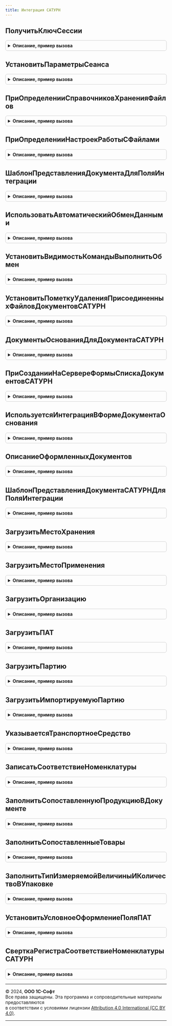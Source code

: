 ```yaml
---
title: Интеграция САТУРН
---
```



## ПолучитьКлючСессии
<details style="margin: 1em 0; padding: 0.5em; border: 1px solid #ccc; border-radius: 6px;">

<summary style="font-weight: bold; cursor: pointer;">Описание, пример вызова</summary>

```bsl

// Возвращает текущий ключ сессии для обмена с ФГИС "Сатурн".
// При отсутствии действующего ключа, получает новый.
//
// Параметры:
// 	Пользователь - ОпределяемыйТип.ПользователиИС, Неопределено - Пользователь, для которого необходимо получить ключ сессии.
// 		Если пользователь не указан, то ключ будет получен для текущего пользователя системы или без учета пользователя.
//  БезУчетаПользователя - Булево - Устанавливается в Истина, если требуется получить ключ сессии
//  	без учета пользователя. Например, для выполнения регламентного задания.
//  	Если Истина, тогда значение параметра Пользователь игнорируется.
//  ПовторноеПолучение - Булево - Служебный параметр. Предназначен для защиты от зацикливания.
//  	Например, если из сервиса будет получен уже просроченый токен или наша система использует некорректное время.
// Возвращаемое значение:
//  Структура:
//   * ТокенАвторизации - Строка, Неопределено - Действующий ключ сессии для пользователя.
//   * ТекстОшибки - Строка, Неопределено - Описание ошибки.
//   * РезультатыЗапросов - Массив из Структура - результаты запросов.
Функция ПолучитьКлючСессии(Пользователь = Неопределено, БезУчетаПользователя = Ложь, ПовторноеПолучение = Ложь) Экспорт
```

Пример вызова
```bsl
Результат = ИнтеграцияСАТУРН.ПолучитьКлючСессии(Пользователь, БезУчетаПользователя, ПовторноеПолучение);
```
</details>

## УстановитьПараметрыСеанса
<details style="margin: 1em 0; padding: 0.5em; border: 1px solid #ccc; border-radius: 6px;">

<summary style="font-weight: bold; cursor: pointer;">Описание, пример вызова</summary>

```bsl

// Выполняет установку параметров сеанса. Вызывается из модуля сеанса.
//
// Параметры:
//  ИмяПараметра			 - Строка           - имя параметра сеанса.
//  УстановленныеПараметры	 - Массив из Строка - все установленные параметры сеанса.
//
Процедура УстановитьПараметрыСеанса(ИмяПараметра, УстановленныеПараметры) Экспорт
```

Пример вызова
```bsl
ИнтеграцияСАТУРН.УстановитьПараметрыСеанса(ИмяПараметра, УстановленныеПараметры) 
```
</details>

## ПриОпределенииСправочниковХраненияФайлов
<details style="margin: 1em 0; padding: 0.5em; border: 1px solid #ccc; border-radius: 6px;">

<summary style="font-weight: bold; cursor: pointer;">Описание, пример вызова</summary>

```bsl

// Позволяет переопределить справочники хранения файлов по типам владельцев.
//
// Параметры:
//  ТипВладелецФайла  - Тип - тип ссылки объекта, к которому добавляется файл.
//  ИменаСправочников - Соответствие - содержит в ключах имена справочников.
//                      При вызове содержит стандартное имя одного справочника,
//                      помеченного, как основной (если существует).
//                      Основной справочник используется для интерактивного
//                      взаимодействия с пользователем. Чтобы указать основной
//                      справочник, нужно установить Истина в значение соответствия.
//                      Если установить Истина более одного раза, тогда будет ошибка.
Процедура ПриОпределенииСправочниковХраненияФайлов(ТипВладелецФайла, ИменаСправочников) Экспорт
```

Пример вызова
```bsl
ИнтеграцияСАТУРН.ПриОпределенииСправочниковХраненияФайлов(ТипВладелецФайла, ИменаСправочников) 
```
</details>

## ПриОпределенииНастроекРаботыСФайлами
<details style="margin: 1em 0; padding: 0.5em; border: 1px solid #ccc; border-radius: 6px;">

<summary style="font-weight: bold; cursor: pointer;">Описание, пример вызова</summary>

```bsl

// см. РаботаСФайламиПереопределяемый.ПриОпределенииНастроек
Процедура ПриОпределенииНастроекРаботыСФайлами(Настройки) Экспорт
```

Пример вызова
```bsl
ИнтеграцияСАТУРН.ПриОпределенииНастроекРаботыСФайлами(Настройки) 
```
</details>

## ШаблонПредставленияДокументаДляПоляИнтеграции
<details style="margin: 1em 0; padding: 0.5em; border: 1px solid #ccc; border-radius: 6px;">

<summary style="font-weight: bold; cursor: pointer;">Описание, пример вызова</summary>

```bsl

Функция ШаблонПредставленияДокументаДляПоляИнтеграции(МетаданныеДокумента, ДокументОснование) Экспорт
```

Пример вызова
```bsl
Результат = ИнтеграцияСАТУРН.ШаблонПредставленияДокументаДляПоляИнтеграции(МетаданныеДокумента, ДокументОснование) 
```
</details>

## ИспользоватьАвтоматическийОбменДанными
<details style="margin: 1em 0; padding: 0.5em; border: 1px solid #ccc; border-radius: 6px;">

<summary style="font-weight: bold; cursor: pointer;">Описание, пример вызова</summary>

```bsl

Функция ИспользоватьАвтоматическийОбменДанными(ОрганизацияСАТУРН) Экспорт
```

Пример вызова
```bsl
Результат = ИнтеграцияСАТУРН.ИспользоватьАвтоматическийОбменДанными(ОрганизацияСАТУРН) 
```
</details>

## УстановитьВидимостьКомандыВыполнитьОбмен
<details style="margin: 1em 0; padding: 0.5em; border: 1px solid #ccc; border-radius: 6px;">

<summary style="font-weight: bold; cursor: pointer;">Описание, пример вызова</summary>

```bsl

// Устанавливает видимость команды "Выполнить обмен" в формах документов, протокола и панели обмена с САТУРН.
//
// Параметры:
//  Форма - ФормаКлиентскогоПриложения - Форма с кнопкой "Выполнить обмен с ФГИС САТУРН"
//  ИмяЭлемента - Строка - Имя кнопки формы
Процедура УстановитьВидимостьКомандыВыполнитьОбмен(Форма, ИмяЭлемента) Экспорт
```

Пример вызова
```bsl
ИнтеграцияСАТУРН.УстановитьВидимостьКомандыВыполнитьОбмен(Форма, ИмяЭлемента) 
```
</details>

## УстановитьПометкуУдаленияПрисоединенныхФайловДокументовСАТУРН
<details style="margin: 1em 0; padding: 0.5em; border: 1px solid #ccc; border-radius: 6px;">

<summary style="font-weight: bold; cursor: pointer;">Описание, пример вызова</summary>

```bsl

Процедура УстановитьПометкуУдаленияПрисоединенныхФайловДокументовСАТУРН(Источник, Отказ, РежимЗаписи, РежимПроведения) Экспорт
```

Пример вызова
```bsl
ИнтеграцияСАТУРН.УстановитьПометкуУдаленияПрисоединенныхФайловДокументовСАТУРН(Источник, Отказ, РежимЗаписи, РежимПроведения) 
```
</details>

## ДокументыОснованияДляДокументаСАТУРН
<details style="margin: 1em 0; padding: 0.5em; border: 1px solid #ccc; border-radius: 6px;">

<summary style="font-weight: bold; cursor: pointer;">Описание, пример вызова</summary>

```bsl

// Возвращает допустимые типы документа-основания для указанного документа САТУРН.
//
// Параметры:
//	МетаданныеДокументаСАТУРН - ОбъектМетаданных - метаданные документа из ОпределяемыйТип.ДокументыСАТУРНПоддерживающиеСтатусыОформления
//
// Возвращаемое значение:
//	ОписаниеТипов - ОпределяемыйТип.Основание<МетаданныеДокументаСАТУРН.Имя>.Тип
//		тип реквизита ДокументОснование указанного документа САТУРН
//
Функция ДокументыОснованияДляДокументаСАТУРН(МетаданныеДокументаСАТУРН) Экспорт
```

Пример вызова
```bsl
Результат = ИнтеграцияСАТУРН.ДокументыОснованияДляДокументаСАТУРН(МетаданныеДокументаСАТУРН) 
```
</details>

## ПриСозданииНаСервереФормыСпискаДокументовСАТУРН
<details style="margin: 1em 0; padding: 0.5em; border: 1px solid #ccc; border-radius: 6px;">

<summary style="font-weight: bold; cursor: pointer;">Описание, пример вызова</summary>

```bsl

Процедура ПриСозданииНаСервереФормыСпискаДокументовСАТУРН(Форма, ИменаСписков, ИменаСписковКОформлению) Экспорт
```

Пример вызова
```bsl
ИнтеграцияСАТУРН.ПриСозданииНаСервереФормыСпискаДокументовСАТУРН(Форма, ИменаСписков, ИменаСписковКОформлению) 
```
</details>

## ИспользуетсяИнтеграцияВФормеДокументаОснования
<details style="margin: 1em 0; padding: 0.5em; border: 1px solid #ccc; border-radius: 6px;">

<summary style="font-weight: bold; cursor: pointer;">Описание, пример вызова</summary>

```bsl

Функция ИспользуетсяИнтеграцияВФормеДокументаОснования(Форма, Объект) Экспорт
```

Пример вызова
```bsl
Результат = ИнтеграцияСАТУРН.ИспользуетсяИнтеграцияВФормеДокументаОснования(Форма, Объект) 
```
</details>

## ОписаниеОформленныхДокументов
<details style="margin: 1em 0; padding: 0.5em; border: 1px solid #ccc; border-radius: 6px;">

<summary style="font-weight: bold; cursor: pointer;">Описание, пример вызова</summary>

```bsl

Функция ОписаниеОформленныхДокументов(МетаданныеДокументаСАТУРН, ДокументОснование, ДокументыПоОснованию, СтатусыОформления) Экспорт
```

Пример вызова
```bsl
Результат = ИнтеграцияСАТУРН.ОписаниеОформленныхДокументов(МетаданныеДокументаСАТУРН, ДокументОснование, ДокументыПоОснованию, СтатусыОформления) 
```
</details>

## ШаблонПредставленияДокументаСАТУРНДляПоляИнтеграции
<details style="margin: 1em 0; padding: 0.5em; border: 1px solid #ccc; border-radius: 6px;">

<summary style="font-weight: bold; cursor: pointer;">Описание, пример вызова</summary>

```bsl

Функция ШаблонПредставленияДокументаСАТУРНДляПоляИнтеграции(МетаданныеДокументаСАТУРН, ДокументОснование) Экспорт
```

Пример вызова
```bsl
Результат = ИнтеграцияСАТУРН.ШаблонПредставленияДокументаСАТУРНДляПоляИнтеграции(МетаданныеДокументаСАТУРН, ДокументОснование) 
```
</details>

## ЗагрузитьМестоХранения
<details style="margin: 1em 0; padding: 0.5em; border: 1px solid #ccc; border-radius: 6px;">

<summary style="font-weight: bold; cursor: pointer;">Описание, пример вызова</summary>

```bsl

// Загрузить место хранения
//
// Параметры:
//  ДанныеМестаХранения - Структура - (см. ИнтерфейсСАТУРН.ДанныеМестаХранения).
//  СправочникОбъект - СправочникОбъект.МестаХраненияСАТУРН, Неопределено - объект в который производится загрузка.
//  ПараметрыОбмена - Структура, Неопределено - см. ПараметрыОбмена().
//  ТребуетсяПоиск  - Булево - если не передан объект, искать элемент перед заполнением по идентификатору (по умолчанию Истина)
//
// Возвращаемое значение:
//  СправочникСсылка.МестаХраненияСАТУРН - ссылка на записанный/обновленный элемент справочника
//
Функция ЗагрузитьМестоХранения(ДанныеМестаХранения, СправочникОбъект = Неопределено, ПараметрыОбмена = Неопределено, ТребуетсяПоиск = Истина) Экспорт
```

Пример вызова
```bsl
Результат = ИнтеграцияСАТУРН.ЗагрузитьМестоХранения(ДанныеМестаХранения, СправочникОбъект, ПараметрыОбмена, ТребуетсяПоиск);
```
</details>

## ЗагрузитьМестоПрименения
<details style="margin: 1em 0; padding: 0.5em; border: 1px solid #ccc; border-radius: 6px;">

<summary style="font-weight: bold; cursor: pointer;">Описание, пример вызова</summary>

```bsl

// Загрузить место применения
//
// Параметры:
//  ДанныеМестаХранения - Структура - (см. Справочник.МестаПримененияСАТУРН.ДанныеОбъекта).
//  СправочникОбъект - СправочникОбъект.МестаПримененияСАТУРН, Неопределено - объект в который производится загрузка.
//  ПараметрыОбмена - Структура, Неопределено - см. ПараметрыОбмена.
//  ТребуетсяПоиск  - Булево - если не передан объект, искать элемент перед заполнением по идентификатору (по умолчанию Истина)
//
// Возвращаемое значение:
//  СправочникСсылка.МестаПримененияСАТУРН - ссылка на записанный/обновленный элемент справочника
//
Функция ЗагрузитьМестоПрименения(ДанныеМестаПрименения, СправочникОбъект = Неопределено, ПараметрыОбмена = Неопределено, ТребуетсяПоиск = Истина) Экспорт
```

Пример вызова
```bsl
Результат = ИнтеграцияСАТУРН.ЗагрузитьМестоПрименения(ДанныеМестаПрименения, СправочникОбъект, ПараметрыОбмена, ТребуетсяПоиск);
```
</details>

## ЗагрузитьОрганизацию
<details style="margin: 1em 0; padding: 0.5em; border: 1px solid #ccc; border-radius: 6px;">

<summary style="font-weight: bold; cursor: pointer;">Описание, пример вызова</summary>

```bsl

// Загрузить организацию
//
// Параметры:
//  ДанныеОрганизации - Структура - (см. ИнтерфейсСАТУРН.ДанныеОрганизации).
//  СправочникОбъект - СправочникОбъект.КлассификаторОрганизацийСАТУРН, Неопределено - объект в который производится загрузка.
//  ПараметрыОбмена - Структура, Неопределено - см. ПараметрыОбмена.
//  ТребуетсяПоиск  - Булево - если не передан объект, искать элемент перед заполнением по идентификатору (по умолчанию Истина)
//
// Возвращаемое значение:
//  СправочникСсылка.КлассификаторОрганизацийСАТУРН - ссылка на записанный/обновленный элемент справочника
//
Функция ЗагрузитьОрганизацию(ДанныеОрганизации, СправочникОбъект = Неопределено, ПараметрыОбмена = Неопределено, ТребуетсяПоиск = Истина) Экспорт
```

Пример вызова
```bsl
Результат = ИнтеграцияСАТУРН.ЗагрузитьОрганизацию(ДанныеОрганизации, СправочникОбъект, ПараметрыОбмена, ТребуетсяПоиск);
```
</details>

## ЗагрузитьПАТ
<details style="margin: 1em 0; padding: 0.5em; border: 1px solid #ccc; border-radius: 6px;">

<summary style="font-weight: bold; cursor: pointer;">Описание, пример вызова</summary>

```bsl

// Загрузить ПАТ
//
// Параметры:
//  ДанныеПАТ - Структура - (см. ИнтерфейсСАТУРН.ДанныеПАТ).
//  СправочникОбъект - СправочникОбъект.КлассификаторПАТСАТУРН, Неопределено - объект в который производится загрузка.
//  ПараметрыОбмена - Структура, Неопределено - см. ПараметрыОбмена.
//  ТребуетсяПоиск  - Булево - если не передан объект, искать элемент перед заполнением по идентификатору (по умолчанию Истина)
//
// Возвращаемое значение:
//  СправочникСсылка.КлассификаторПАТСАТУРН - ссылка на записанный/обновленный элемент справочника
//
Функция ЗагрузитьПАТ(ДанныеПАТ, СправочникОбъект = Неопределено, ПараметрыОбмена = Неопределено, ТребуетсяПоиск = Истина) Экспорт
```

Пример вызова
```bsl
Результат = ИнтеграцияСАТУРН.ЗагрузитьПАТ(ДанныеПАТ, СправочникОбъект, ПараметрыОбмена, ТребуетсяПоиск);
```
</details>

## ЗагрузитьПартию
<details style="margin: 1em 0; padding: 0.5em; border: 1px solid #ccc; border-radius: 6px;">

<summary style="font-weight: bold; cursor: pointer;">Описание, пример вызова</summary>

```bsl

// Загрузить партию
//
// Параметры:
//  ДанныеПартии - Структура - (см. ИнтерфейсСАТУРН.ДанныеПартии).
//  СправочникОбъект - СправочникОбъект.Партия, Неопределено - объект в который производится загрузка.
//  ПараметрыОбмена - Структура, Неопределено - см. ПараметрыОбмена.
//  ТребуетсяПоиск  - Булево - если не передан объект, искать элемент перед заполнением по идентификатору (по умолчанию Истина)
//
// Возвращаемое значение:
//  СправочникСсылка.Партия - ссылка на записанный/обновленный элемент справочника
//
Функция ЗагрузитьПартию(ДанныеПартии, СправочникОбъект = Неопределено, ПараметрыОбмена = Неопределено, ТребуетсяПоиск = Истина) Экспорт
```

Пример вызова
```bsl
Результат = ИнтеграцияСАТУРН.ЗагрузитьПартию(ДанныеПартии, СправочникОбъект, ПараметрыОбмена, ТребуетсяПоиск);
```
</details>

## ЗагрузитьИмпортируемуюПартию
<details style="margin: 1em 0; padding: 0.5em; border: 1px solid #ccc; border-radius: 6px;">

<summary style="font-weight: bold; cursor: pointer;">Описание, пример вызова</summary>

```bsl

// Загрузить импортируемую партию
//
// Параметры:
//  ДанныеИмпортируемойПартии - Структура - (см. ИнтерфейсСАТУРН.ДанныеИмпортируемойПартии).
//  СправочникОбъект - СправочникОбъект.ИмпортируемаяПартияСАТУРН, Неопределено - объект в который производится загрузка.
//  ПараметрыОбмена - Структура, Неопределено - см. ПараметрыОбмена.
//  ТребуетсяПоиск  - Булево - если не передан объект, искать элемент перед заполнением по идентификатору (по умолчанию Истина)
//
// Возвращаемое значение:
//  СправочникСсылка.ИмпортируемаяПартияСАТУРН - ссылка на записанный/обновленный элемент справочника
//
Функция ЗагрузитьИмпортируемуюПартию(ДанныеИмпортируемойПартии, СправочникОбъект = Неопределено, ПараметрыОбмена = Неопределено, ТребуетсяПоиск = Истина) Экспорт
```

Пример вызова
```bsl
Результат = ИнтеграцияСАТУРН.ЗагрузитьИмпортируемуюПартию(ДанныеИмпортируемойПартии, СправочникОбъект, ПараметрыОбмена, ТребуетсяПоиск);
```
</details>

## УказываетсяТранспортноеСредство
<details style="margin: 1em 0; padding: 0.5em; border: 1px solid #ccc; border-radius: 6px;">

<summary style="font-weight: bold; cursor: pointer;">Описание, пример вызова</summary>

```bsl

// Функция определяет признак использования справочника транспортных средств.
//
// Возвращаемое значение:
//	Булево - Признак использования справочника транспортных средств.
//
Функция УказываетсяТранспортноеСредство() Экспорт
```

Пример вызова
```bsl
Результат = ИнтеграцияСАТУРН.УказываетсяТранспортноеСредство() 
```
</details>

## ЗаписатьСоответствиеНоменклатуры
<details style="margin: 1em 0; padding: 0.5em; border: 1px solid #ccc; border-radius: 6px;">

<summary style="font-weight: bold; cursor: pointer;">Описание, пример вызова</summary>

```bsl

// Сопоставляет продукцию САТУРН с номенклатурой.
//
// Параметры:
//  Объект - ДокументОбъект - Объект в котором сопоставляется номенклатура.
//  ОписаниеТабличнойЧасти - Строка, ТаблицаЗначений - имя табличной части или таблица значений для сопоставления.
//  ИмяКолонкиВыделеннаяПартия - Неопределено, Строка - имя колонки выделенная партия
Процедура ЗаписатьСоответствиеНоменклатуры(Объект, ОписаниеТабличнойЧасти = "Товары", ИмяКолонкиВыделеннаяПартия = Неопределено) Экспорт
```

Пример вызова
```bsl
ИнтеграцияСАТУРН.ЗаписатьСоответствиеНоменклатуры(Объект, ОписаниеТабличнойЧасти, ИмяКолонкиВыделеннаяПартия);
```
</details>

## ЗаполнитьСопоставленнуюПродукциюВДокументе
<details style="margin: 1em 0; padding: 0.5em; border: 1px solid #ccc; border-radius: 6px;">

<summary style="font-weight: bold; cursor: pointer;">Описание, пример вызова</summary>

```bsl

Процедура ЗаполнитьСопоставленнуюПродукциюВДокументе(ВходящиеДанные, ЗаполнятьПАТ) Экспорт
```

Пример вызова
```bsl
ИнтеграцияСАТУРН.ЗаполнитьСопоставленнуюПродукциюВДокументе(ВходящиеДанные, ЗаполнятьПАТ) 
```
</details>

## ЗаполнитьСопоставленныеТовары
<details style="margin: 1em 0; padding: 0.5em; border: 1px solid #ccc; border-radius: 6px;">

<summary style="font-weight: bold; cursor: pointer;">Описание, пример вызова</summary>

```bsl

Процедура ЗаполнитьСопоставленныеТовары(ТабличнаяЧасть, НоменклатураДляВыбора, ЗаполнятьНоменклатуру) Экспорт
```

Пример вызова
```bsl
ИнтеграцияСАТУРН.ЗаполнитьСопоставленныеТовары(ТабличнаяЧасть, НоменклатураДляВыбора, ЗаполнятьНоменклатуру) 
```
</details>

## ЗаполнитьТипИзмеряемойВеличиныИКоличествоВУпаковке
<details style="margin: 1em 0; padding: 0.5em; border: 1px solid #ccc; border-radius: 6px;">

<summary style="font-weight: bold; cursor: pointer;">Описание, пример вызова</summary>

```bsl

Процедура ЗаполнитьТипИзмеряемойВеличиныИКоличествоВУпаковке(ТабличнаяЧасть) Экспорт
```

Пример вызова
```bsl
ИнтеграцияСАТУРН.ЗаполнитьТипИзмеряемойВеличиныИКоличествоВУпаковке(ТабличнаяЧасть) 
```
</details>

## УстановитьУсловноеОформлениеПоляПАТ
<details style="margin: 1em 0; padding: 0.5em; border: 1px solid #ccc; border-radius: 6px;">

<summary style="font-weight: bold; cursor: pointer;">Описание, пример вызова</summary>

```bsl

Процедура УстановитьУсловноеОформлениеПоляПАТ(Форма, ИмяЭлемента = "ТоварыПАТ", ИмяТЧ = "Товары") Экспорт
```

Пример вызова
```bsl
ИнтеграцияСАТУРН.УстановитьУсловноеОформлениеПоляПАТ(Форма, ИмяЭлемента, ИмяТЧ);
```
</details>

## СверткаРегистраСоответствиеНоменклатурыСАТУРН
<details style="margin: 1em 0; padding: 0.5em; border: 1px solid #ccc; border-radius: 6px;">

<summary style="font-weight: bold; cursor: pointer;">Описание, пример вызова</summary>

```bsl

// Сворачивает остатки по партиям регистра соответствие номенклатуры САТУРН
//
Процедура СверткаРегистраСоответствиеНоменклатурыСАТУРН() Экспорт
```

Пример вызова
```bsl
ИнтеграцияСАТУРН.СверткаРегистраСоответствиеНоменклатурыСАТУРН() 
```
</details>

---

© 2024, **ООО 1С-Софт**  
Все права защищены. Эта программа и сопроводительные материалы предоставляются  
в соответствии с условиями лицензии [Attribution 4.0 International (CC BY 4.0)](https://creativecommons.org/licenses/by/4.0/legalcode).

---
